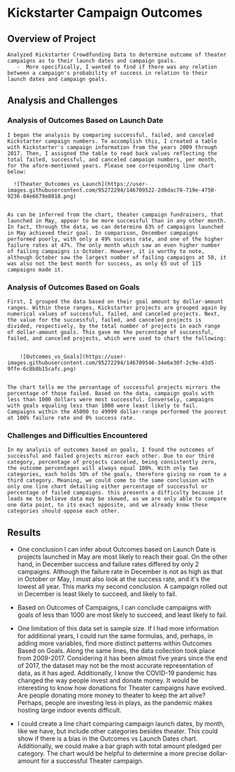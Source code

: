 # Kickstarter Campaign Outcomes

## Overview of Project
    Analyzed Kickstarter Crowdfunding Data to determine outcome of theater campaigns as to their launch dates and campaign goals.
       -  More specifically, I wanted to find if there was any relation between a campaign's probability of success in relation to their launch dates and campaign goals.

## Analysis and Challenges
 
### Analysis of Outcomes Based on Launch Date
    I began the analysis by comparing successful, failed, and canceled Kickstarter campaign numbers. To accomplish this, I created a table with Kickstarter's campaign information from the years 2009 through 2017. Then, I assigned the table to read back values reflecting the total failed, successful, and canceled campaign numbers, per month, for the afore-mentioned years. Please see corresponding line chart below:
      
      ![Theater_Outcomes_vs_Launch](https://user-images.githubusercontent.com/95272294/146709522-2d6dac78-719e-4750-9236-84e6679e8018.png)


    As can be inferred from the chart, theater campaign fundraisers, that launched in May, appear to be more successful than in any other month. In fact, through the data, we can determine 63% of campaigns launched in May achieved their goal. In comparison, December campaigns performed poorly, with only a 49% success rate, and one of the higher failure rates at 47%. The only month which saw an even higher number of failing campaigns is October. However, it is worthy to note, although October saw the largest number of failing campaigns at 50, it was also not the best month for success, as only 65 out of 115 campaigns made it. 

### Analysis of Outcomes Based on Goals
    First, I grouped the data based on their goal amount by dollar-amount ranges. Within these ranges, Kickstarter projects are grouped again by numerical values of successful, failed, and canceled projects. Next, the value for the successful, failed, and canceled projects is divided, respectively, by the total number of projects in each range of dollar-amount goals. This gave me the percentage of successful, failed, and canceled projects, which were used to chart the following:

         
        ![Outcomes_vs_Goals](https://user-images.githubusercontent.com/95272294/146709546-34e6e30f-2c9e-43d5-9ffe-6c8b8b15cafc.png)

    
    The chart tells me the percentage of successful projects mirrors the percentage of those failed. Based on the data, campaign goals with less than 1000 dollars were most successful. Conversely, campaigns with goals equaling less than 1000 were least likely to fail. Campaigns within the 45000 to 49999 dollar-range performed the poorest at 100% failure rate and 0% success rate. 

### Challenges and Difficulties Encountered

    In my analysis of outcomes based on goals, I found the outcomes of successful and failed projects mirror each other. Due to our third category, percentage of projects canceled, being consistently zero, the outcome percentages will always equal 100%. With only two categories, each holds 50% of the goals, therefore giving no room to a third category. Meaning, we could come to the same conclusion with only one line chart detailing either percentage of successful or percentage of failed campaigns. this presents a difficulty because it leads me to believe data may be skewed, as we are only able to compare one data point, to its exact opposite, and we already know these categories should oppose each other.   

## Results

- One conclusion I can infer about Outcomes based on Launch Date is projects launched in May are most likely to reach their goal. On the other hand, in December success and failure rates differed by only 2 campaigns. Although the failure rate in December is not as high as that in October or May, I must also look at the success rate, and it's the lowest all year. This marks my second conclusion. A campaign rolled out in December is least likely to succeed, and likely to fail. 

- Based on Outcomes of Campaigns, I can conclude campaigns with goals of less than 1000 are most likely to succeed, and least likely to fail. 

- One limitation of this data set is sample size. If I had more information for additional years, I could run the same formulas, and, perhaps, in adding more variables, find more distinct patterns within Outcomes Based on Goals. Along the same lines, the data collection took place from 2009-2017. Considering it has been almost five years since the end of 2017, the dataset may not be the most accurate representation of data, as it has aged. Additionally, I know the COVID-19 pandemic has changed the way people invest and donate money. It would be interesting to know how donations for Theater campaigns have evolved. Are people donating more money to theater to keep the art alive? Perhaps, people are investing less in plays, as the pandemic makes hosting large indoor events difficult.

- I could create a line chart comparing campaign launch dates, by month, like we have, but include other categories besides theater. This could show if there is a bias in the Outcomes vs Launch Dates chart. Additionally, we could make a bar graph with total amount pledged per category. The chart would be helpful to determine a more precise dollar-amount for a successful Theater campaign.



